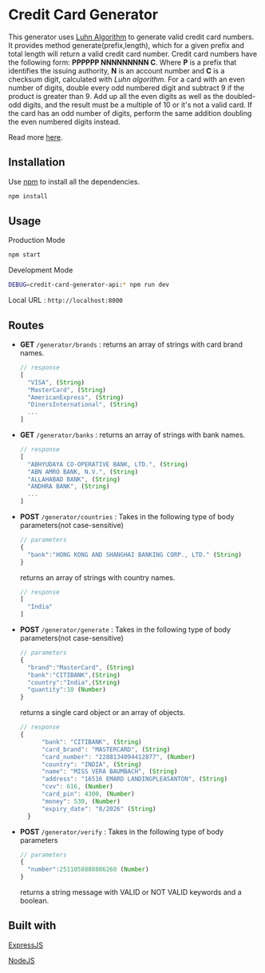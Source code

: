 # Credit Card Generator

This generator uses [Luhn Algorithm](https://en.wikipedia.org/wiki/Luhn_algorithm) to generate valid credit card numbers. It provides method generate(prefix,length), which for a given prefix and total length will return a valid credit card number. Credit card numbers have the following form: **PPPPPP NNNNNNNNN C**. Where **P** is a prefix that identifies the issuing authority, **N** is an account number and **C** is a checksum digit, calculated with *Luhn algorithm*. For a card with an even number of digits, double every odd numbered digit and subtract 9 if the product is greater than 9. Add up all the even digits as well as the doubled-odd digits, and the result must be a multiple of 10 or it's not a valid card. If the card has an odd number of digits, perform the same addition doubling the even numbered digits instead.

Read more [here](https://childofcode.com/java-script-luhn-algorithm/).

## Installation

Use [npm](https://www.npmjs.com/) to install all the dependencies.

```bash
npm install
```

## Usage

Production Mode

```bash
npm start
```

Development Mode

```bash
DEBUG=credit-card-generator-api:* npm run dev
```

Local URL :  `http://localhost:8000`

## Routes

- **GET** `/generator/brands` : returns an array of strings with card brand names.
  
  ```js
  // response 
  [
    "VISA", (String)
    "MasterCard", (String)
    "AmericanExpress", (String)
    "DinersInternational", (String)
    ...
  ]
  ```

- **GET** `/generator/banks` : returns an array of strings with bank names.
  
  ```js
  // response 
  [
    "ABHYUDAYA CO-OPERATIVE BANK, LTD.", (String)
    "ABN AMRO BANK, N.V.", (String)
    "ALLAHABAD BANK", (String)
    "ANDHRA BANK", (String)
    ...
  ]
  ```

- **POST** `/generator/countries` :  Takes in the following type of body parameters(not case-sensitive)

  ```js
  // parameters 
  {
    "bank":"HONG KONG AND SHANGHAI BANKING CORP., LTD." (String)
  }
  ```

  returns an array of strings with country names.

  ```js
  // response
  [
    "India"
  ]
  ```

- **POST** `/generator/generate` : Takes in the following type of body parameters(not case-sensitive)

  ```js
  // parameters
  {
    "brand":"MasterCard", (String)
    "bank":"CITIBANK",(String)
    "country":"India",(String)
    "quantity":10 (Number)
  }
  ```

  returns a single card object or an array of objects.

  ```js
  // response 
  {
        "bank": "CITIBANK", (String)
        "card_brand": "MASTERCARD", (String)
        "card_number": "2288134094412877", (Number)
        "country": "INDIA", (String)
        "name": "MISS VERA BAUMBACH", (String)
        "address": "16516 EMARD LANDINGPLEASANTON", (String)
        "cvv": 616, (Number) 
        "card_pin": 4300, (Number)
        "money": 530, (Number)
        "expiry_date": "8/2026" (String)
    }
  ```

- **POST** `/generator/verify` : Takes in the following type of body parameters

  ```js
  // parameters
  {
    "number":2511058888886260 (Number)
  }
  ```

  returns a string message with VALID or NOT VALID keywords and a boolean.

## Built with

[ExpressJS](https://expressjs.com)

[NodeJS](https://nodejs.org)
